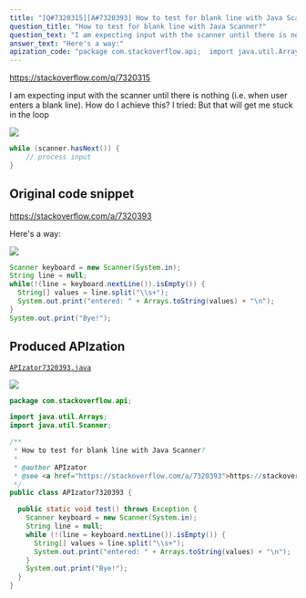 ```yaml
---
title: "[Q#7320315][A#7320393] How to test for blank line with Java Scanner?"
question_title: "How to test for blank line with Java Scanner?"
question_text: "I am expecting input with the scanner until there is nothing (i.e. when user enters a blank line). How do I achieve this? I tried: But that will get me stuck in the loop"
answer_text: "Here's a way:"
apization_code: "package com.stackoverflow.api;  import java.util.Arrays; import java.util.Scanner;  /**  * How to test for blank line with Java Scanner?  *  * @author APIzator  * @see <a href=\"https://stackoverflow.com/a/7320393\">https://stackoverflow.com/a/7320393</a>  */ public class APIzator7320393 {    public static void test() throws Exception {     Scanner keyboard = new Scanner(System.in);     String line = null;     while (!(line = keyboard.nextLine()).isEmpty()) {       String[] values = line.split(\"\\\\s+\");       System.out.print(\"entered: \" + Arrays.toString(values) + \"\\n\");     }     System.out.print(\"Bye!\");   } }"
---
```


https://stackoverflow.com/q/7320315

I am expecting input with the scanner until there is nothing (i.e. when user enters a blank line). How do I achieve this?
I tried:
But that will get me stuck in the loop


<div class="code-logo"><img src="/stackoverflow.png" /></div>

```java
while (scanner.hasNext()) {
    // process input
}
```


## Original code snippet

https://stackoverflow.com/a/7320393

Here&#x27;s a way:

<div class="code-logo"><img src="/stackoverflow.png" /></div>

```java
Scanner keyboard = new Scanner(System.in);
String line = null;
while(!(line = keyboard.nextLine()).isEmpty()) {
  String[] values = line.split("\\s+");
  System.out.print("entered: " + Arrays.toString(values) + "\n");
}
System.out.print("Bye!");
```

## Produced APIzation

[`APIzator7320393.java`](https://github.com/pasqualesalza/apization/raw/main/data/search/APIzator7320393.java)

<div class="code-logo"><img src="/apizator.png" /></div>

```java
package com.stackoverflow.api;

import java.util.Arrays;
import java.util.Scanner;

/**
 * How to test for blank line with Java Scanner?
 *
 * @author APIzator
 * @see <a href="https://stackoverflow.com/a/7320393">https://stackoverflow.com/a/7320393</a>
 */
public class APIzator7320393 {

  public static void test() throws Exception {
    Scanner keyboard = new Scanner(System.in);
    String line = null;
    while (!(line = keyboard.nextLine()).isEmpty()) {
      String[] values = line.split("\\s+");
      System.out.print("entered: " + Arrays.toString(values) + "\n");
    }
    System.out.print("Bye!");
  }
}

```